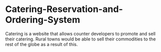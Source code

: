 # Catering-Reservation-and-Ordering-System
Catering is a website that allows counter developers to promote and sell their catering. Rural towns would be able to sell their commodities to the rest of the globe as a result of this. 
